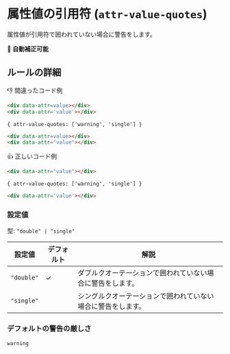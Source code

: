# 属性値の引用符 (`attr-value-quotes`)

属性値が引用符で囲われていない場合に警告をします。

**🔧 自動補正可能**

## ルールの詳細

👎 間違ったコード例

<!-- prettier-ignore-start -->
```html
<div data-attr=value></div>
<div data-attr='value'></div>
```
<!-- prettier-ignore-end -->

`{ attr-value-quotes: ['warning', 'single'] }`

<!-- prettier-ignore-start -->
```html
<div data-attr=value></div>
<div data-attr="value"></div>
```
<!-- prettier-ignore-end -->

👍 正しいコード例

<!-- prettier-ignore-start -->
```html
<div data-attr="value"></div>
```
<!-- prettier-ignore-end -->

`{ attr-value-quotes: ['warning', 'single'] }`

<!-- prettier-ignore-start -->
```html
<div data-attr='value'></div>
```
<!-- prettier-ignore-end -->

### 設定値

型: `"double" | "single"`

| 設定値     | デフォルト | 解説                                                         |
| ---------- | ---------- | ------------------------------------------------------------ |
| `"double"` | ✓          | ダブルクオーテーションで囲われていない場合に警告をします。   |
| `"single"` |            | シングルクオーテーションで囲われていない場合に警告をします。 |

### デフォルトの警告の厳しさ

`warning`
